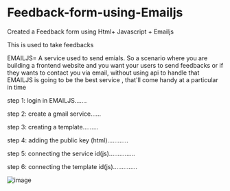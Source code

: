 # Feedback-form-using-Emailjs
Created a Feedback form using Html+ Javascript + Emailjs

This is used to take feedbacks


EMAILJS= A service used to send emials.
         So a scenario where you are building a frontend website and you want your users to send feedbacks or if they wants to contact you via email, without using api
         to handle that EMAILJS is going to be the best service , that'll come handy at a particular in time 

step 1: login in EMAILJS.......

step 2: create a gmail service......

step 3: creating a template.........

step 4: adding the public key (html)............

step 5: connecting the service id(js)...............

step 6: connecting the template id(js)..............





![image](https://user-images.githubusercontent.com/84926877/199929641-378ff69b-2fb1-43b1-8dc7-03515a28e96a.png)
